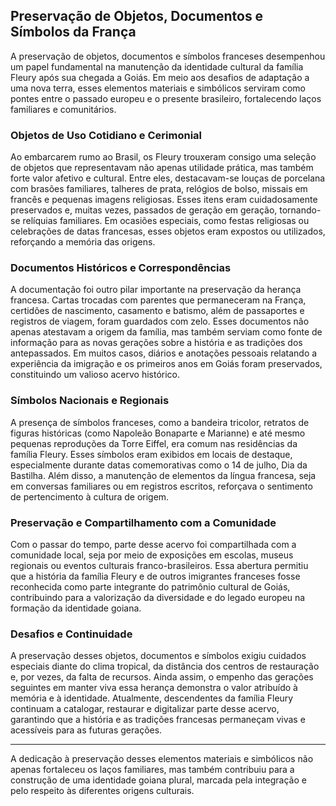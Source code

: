 ## Preservação de Objetos, Documentos e Símbolos da França

A preservação de objetos, documentos e símbolos franceses desempenhou um papel fundamental na manutenção da identidade cultural da família Fleury após sua chegada a Goiás. Em meio aos desafios de adaptação a uma nova terra, esses elementos materiais e simbólicos serviram como pontes entre o passado europeu e o presente brasileiro, fortalecendo laços familiares e comunitários.

### Objetos de Uso Cotidiano e Cerimonial

Ao embarcarem rumo ao Brasil, os Fleury trouxeram consigo uma seleção de objetos que representavam não apenas utilidade prática, mas também forte valor afetivo e cultural. Entre eles, destacavam-se louças de porcelana com brasões familiares, talheres de prata, relógios de bolso, missais em francês e pequenas imagens religiosas. Esses itens eram cuidadosamente preservados e, muitas vezes, passados de geração em geração, tornando-se relíquias familiares. Em ocasiões especiais, como festas religiosas ou celebrações de datas francesas, esses objetos eram expostos ou utilizados, reforçando a memória das origens.

### Documentos Históricos e Correspondências

A documentação foi outro pilar importante na preservação da herança francesa. Cartas trocadas com parentes que permaneceram na França, certidões de nascimento, casamento e batismo, além de passaportes e registros de viagem, foram guardados com zelo. Esses documentos não apenas atestavam a origem da família, mas também serviam como fonte de informação para as novas gerações sobre a história e as tradições dos antepassados. Em muitos casos, diários e anotações pessoais relatando a experiência da imigração e os primeiros anos em Goiás foram preservados, constituindo um valioso acervo histórico.

### Símbolos Nacionais e Regionais

A presença de símbolos franceses, como a bandeira tricolor, retratos de figuras históricas (como Napoleão Bonaparte e Marianne) e até mesmo pequenas reproduções da Torre Eiffel, era comum nas residências da família Fleury. Esses símbolos eram exibidos em locais de destaque, especialmente durante datas comemorativas como o 14 de julho, Dia da Bastilha. Além disso, a manutenção de elementos da língua francesa, seja em conversas familiares ou em registros escritos, reforçava o sentimento de pertencimento à cultura de origem.

### Preservação e Compartilhamento com a Comunidade

Com o passar do tempo, parte desse acervo foi compartilhada com a comunidade local, seja por meio de exposições em escolas, museus regionais ou eventos culturais franco-brasileiros. Essa abertura permitiu que a história da família Fleury e de outros imigrantes franceses fosse reconhecida como parte integrante do patrimônio cultural de Goiás, contribuindo para a valorização da diversidade e do legado europeu na formação da identidade goiana.

### Desafios e Continuidade

A preservação desses objetos, documentos e símbolos exigiu cuidados especiais diante do clima tropical, da distância dos centros de restauração e, por vezes, da falta de recursos. Ainda assim, o empenho das gerações seguintes em manter viva essa herança demonstra o valor atribuído à memória e à identidade. Atualmente, descendentes da família Fleury continuam a catalogar, restaurar e digitalizar parte desse acervo, garantindo que a história e as tradições francesas permaneçam vivas e acessíveis para as futuras gerações.

---

A dedicação à preservação desses elementos materiais e simbólicos não apenas fortaleceu os laços familiares, mas também contribuiu para a construção de uma identidade goiana plural, marcada pela integração e pelo respeito às diferentes origens culturais.